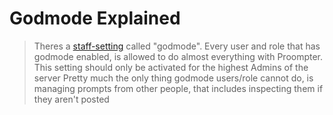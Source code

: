 # Godmode Explained

> Theres a [staff-setting](<https://discord.com/channels/1100933695986208849/1140580334652624997/1149319212511281312>) called "godmode". Every user and role that has godmode enabled, is allowed to do almost everything with Proompter. This setting should only be activated for the highest Admins of the server
> Pretty much the only thing godmode users/role cannot do, is managing prompts from other people, that includes inspecting them if they aren't posted











